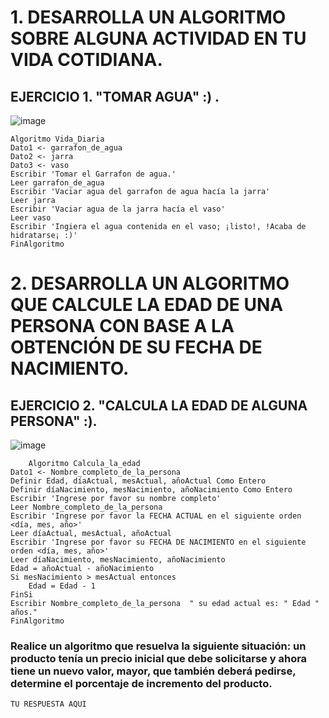   # 1. DESARROLLA UN ALGORITMO SOBRE ALGUNA ACTIVIDAD EN TU VIDA COTIDIANA.
  ## EJERCICIO 1. "TOMAR AGUA" :) .
 
  ![image](https://user-images.githubusercontent.com/119713702/212167699-791b6b26-3dc0-4feb-96da-7eb05974f629.png)

  	Algoritmo Vida_Diaria
	Dato1 <- garrafon_de_agua
	Dato2 <- jarra
	Dato3 <- vaso
	Escribir 'Tomar el Garrafon de agua.'
	Leer garrafon_de_agua
	Escribir 'Vaciar agua del garrafon de agua hacía la jarra'
	Leer jarra
	Escribir 'Vaciar agua de la jarra hacía el vaso'
	Leer vaso
	Escribir 'Ingiera el agua contenida en el vaso; ¡listo!, !Acaba de hidratarse¡ :)'
	FinAlgoritmo
 
  # 2. DESARROLLA UN ALGORITMO QUE CALCULE LA EDAD DE UNA PERSONA CON BASE A LA OBTENCIÓN DE SU FECHA DE NACIMIENTO. 
  ## EJERCICIO 2. "CALCULA LA EDAD DE ALGUNA PERSONA" :).
  
  ![image](https://user-images.githubusercontent.com/119713702/212204447-71582005-d2dc-4438-8365-3ebf4b50c996.png)

    	Algoritmo Calcula_la_edad
	Dato1 <- Nombre_completo_de_la_persona
	Definir Edad, díaActual, mesActual, añoActual Como Entero
	Definir díaNacimiento, mesNacimiento, añoNacimiento Como Entero
	Escribir 'Ingrese por favor su nombre completo'
	Leer Nombre_completo_de_la_persona
	Escribir 'Ingrese por favor la FECHA ACTUAL en el siguiente orden <día, mes, año>'
	Leer díaActual, mesActual, añoActual
	Escribir 'Ingrese por favor su FECHA DE NACIMIENTO en el siguiente orden <día, mes, año>'
	Leer díaNacimiento, mesNacimiento, añoNacimiento
	Edad = añoActual - añoNacimiento
	Si mesNacimiento > mesActual entonces 
		Edad = Edad - 1
	FinSi
	Escribir Nombre_completo_de_la_persona	" su edad actual es: " Edad " años."
	FinAlgoritmo

###  Realice un algoritmo que resuelva la siguiente situación: un producto tenía un precio inicial que debe solicitarse y ahora tiene un nuevo valor, mayor, que también deberá pedirse, determine el porcentaje de incremento del producto. 

    TU RESPUESTA AQUI
